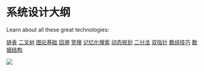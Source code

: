 
# 系统设计大纲

Learn about all these great technologies:

[链表](./)
[二叉树](./)
[图论基础](./)
[回溯](./)
[宽搜](./)
[记忆化搜索](./)
[动态规划](./)
[二分法](./)
[双指针](./)
[数组技巧](./)
[数据结构](./)

![](./pictures/cover.png)